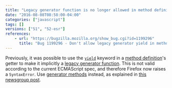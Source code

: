 ```yaml
---
title: "Legacy generator function is no longer allowed in method definitions"
date: "2016-08-08T08:58:00-04:00"
categories: ["javascript"]
tags: []
versions: ["51", "52-esr"]
references:
    - url: "https://bugzilla.mozilla.org/show_bug.cgi?id=1199296"
      title: "Bug 1199296 - Don't allow legacy generator yield in method definitions"
---
```

Previously, it was possible to use the [`yield`](https://developer.mozilla.org/docs/Web/JavaScript/Reference/Operators/yield) keyword in a [method definition](https://developer.mozilla.org/docs/Web/JavaScript/Reference/Functions/Method_definitions)'s getter to make it implicitly a [legacy generator function](https://developer.mozilla.org/docs/Web/JavaScript/Reference/Statements/Legacy_generator_function). This is not valid according to the current ECMAScript spec, and therefore Firefox now raises a `SyntaxError`. Use [generator methods](https://developer.mozilla.org/docs/Web/JavaScript/Reference/Functions/Method_definitions#Shorthand_generator_methods) instead, as explained in [this newsgroup post](https://groups.google.com/d/topic/firefox-dev/2AklfAAFQuw/discussion).
